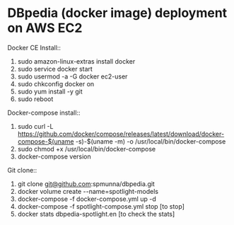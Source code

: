 # DBpedia (docker image) deployment on AWS EC2

Docker CE Install::
1. sudo amazon-linux-extras install docker
2. sudo service docker start
3. sudo usermod -a -G docker ec2-user
4. sudo chkconfig docker on
5. sudo yum install -y git
6. sudo reboot

Docker-compose install::
1. sudo curl -L https://github.com/docker/compose/releases/latest/download/docker-compose-$(uname -s)-$(uname -m) -o /usr/local/bin/docker-compose
2. sudo chmod +x /usr/local/bin/docker-compose
3. docker-compose version

Git clone::
1. git clone git@github.com:spmunna/dbpedia.git
2. docker volume create --name=spotlight-models
3. docker-compose -f docker-compose.yml up -d
4. docker-compose -f spotlight-compose.yml stop [to stop]
5. docker stats dbpedia-spotlight.en [to check the stats]
